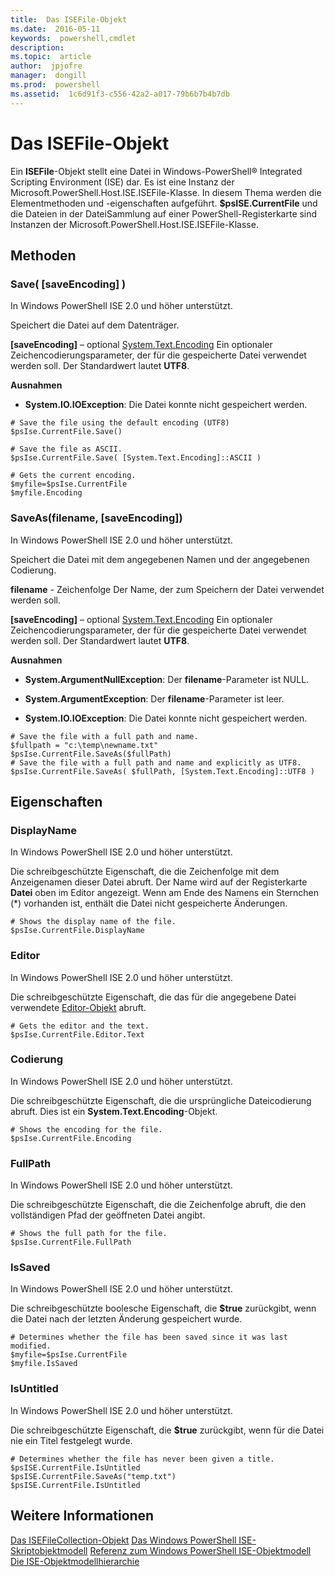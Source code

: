 ```yaml
---
title:  Das ISEFile-Objekt
ms.date:  2016-05-11
keywords:  powershell,cmdlet
description:  
ms.topic:  article
author:  jpjofre
manager:  dongill
ms.prod:  powershell
ms.assetid:  1c6d91f3-c556-42a2-a017-79b6b7b4b7db
---
```


# Das ISEFile-Objekt
  Ein **ISEFile**-Objekt stellt eine Datei in Windows-PowerShell® Integrated Scripting Environment (ISE) dar. Es ist eine Instanz der Microsoft.PowerShell.Host.ISE.ISEFile-Klasse. In diesem Thema werden die Elementmethoden und -eigenschaften aufgeführt. **$psISE.CurrentFile** und die Dateien in der DateiSammlung auf einer PowerShell-Registerkarte sind Instanzen der Microsoft.PowerShell.Host.ISE.ISEFile-Klasse.

## Methoden

###  <a name="save-override"></a> Save( [saveEncoding] )
  In Windows PowerShell ISE 2.0 und höher unterstützt. 

 Speichert die Datei auf dem Datenträger.

 **\[saveEncoding\]** – optional [System.Text.Encoding](http://msdn.microsoft.com/library/system.text.encoding.aspx)
 Ein optionaler Zeichencodierungsparameter, der für die gespeicherte Datei verwendet werden soll. Der Standardwert lautet **UTF8**.

 **Ausnahmen**
 -   **System.IO.IOException**: Die Datei konnte nicht gespeichert werden.

```
# Save the file using the default encoding (UTF8)
$psIse.CurrentFile.Save()

# Save the file as ASCII.
$psIse.CurrentFile.Save( [System.Text.Encoding]::ASCII )

# Gets the current encoding.
$myfile=$psIse.CurrentFile
$myfile.Encoding

```

###  <a name="saveas"></a> SaveAs(filename, [saveEncoding])
  In Windows PowerShell ISE 2.0 und höher unterstützt. 

 Speichert die Datei mit dem angegebenen Namen und der angegebenen Codierung.

 **filename** \- Zeichenfolge  Der Name, der zum Speichern der Datei verwendet werden soll.

 **\[saveEncoding\]** – optional [System.Text.Encoding](http://msdn.microsoft.com/library/system.text.encoding.aspx)
 Ein optionaler Zeichencodierungsparameter, der für die gespeicherte Datei verwendet werden soll. Der Standardwert lautet **UTF8**.

 **Ausnahmen**
 -   **System.ArgumentNullException**: Der **filename**-Parameter ist NULL.

-   **System.ArgumentException**: Der **filename**-Parameter ist leer.

-   **System.IO.IOException**: Die Datei konnte nicht gespeichert werden.

```
# Save the file with a full path and name. 
$fullpath = "c:\temp\newname.txt"
$psIse.CurrentFile.SaveAs($fullPath) 
# Save the file with a full path and name and explicitly as UTF8. 
$psIse.CurrentFile.SaveAs( $fullPath, [System.Text.Encoding]::UTF8 )

```

## Eigenschaften

###  <a name="Displayname"></a> DisplayName
  In Windows PowerShell ISE 2.0 und höher unterstützt. 

 Die schreibgeschützte Eigenschaft, die die Zeichenfolge mit dem Anzeigenamen dieser Datei abruft. Der Name wird auf der Registerkarte **Datei** oben im Editor angezeigt. Wenn am Ende des Namens ein Sternchen (*) vorhanden ist, enthält die Datei nicht gespeicherte Änderungen.

```
# Shows the display name of the file.
$psIse.CurrentFile.DisplayName

```

###  <a name="Editor"></a> Editor
  In Windows PowerShell ISE 2.0 und höher unterstützt. 

 Die schreibgeschützte Eigenschaft, die das für die angegebene Datei verwendete [Editor-Objekt](The-ISEEditor-Object.md) abruft.

```
# Gets the editor and the text.
$psIse.CurrentFile.Editor.Text

```

###  <a name="Encoding"></a> Codierung
  In Windows PowerShell ISE 2.0 und höher unterstützt. 

 Die schreibgeschützte Eigenschaft, die die ursprüngliche Dateicodierung abruft. Dies ist ein **System.Text.Encoding**-Objekt.

```
# Shows the encoding for the file. 
$psIse.CurrentFile.Encoding

```

###  <a name="FullPath"></a> FullPath
  In Windows PowerShell ISE 2.0 und höher unterstützt. 

 Die schreibgeschützte Eigenschaft, die die Zeichenfolge abruft, die den vollständigen Pfad der geöffneten Datei angibt.

```
# Shows the full path for the file. 
$psIse.CurrentFile.FullPath

```

###  <a name="IsSaved"></a> IsSaved
  In Windows PowerShell ISE 2.0 und höher unterstützt. 

 Die schreibgeschützte boolesche Eigenschaft, die **$true** zurückgibt, wenn die Datei nach der letzten Änderung gespeichert wurde.

```
# Determines whether the file has been saved since it was last modified.
$myfile=$psIse.CurrentFile
$myfile.IsSaved

```

###  <a name="IsUntitled"></a> IsUntitled
  In Windows PowerShell ISE 2.0 und höher unterstützt. 

 Die schreibgeschützte Eigenschaft, die **$true** zurückgibt, wenn für die Datei nie ein Titel festgelegt wurde.

```
# Determines whether the file has never been given a title.
$psISE.CurrentFile.IsUntitled
$psISE.CurrentFile.SaveAs("temp.txt")
$psISE.CurrentFile.IsUntitled

```

## Weitere Informationen
 [Das ISEFileCollection-Objekt](The-ISEFileCollection-Object.md) 
 [Das Windows PowerShell ISE-Skriptobjektmodell](The-Windows-PowerShell-ISE-Scripting-Object-Model.md) 
 [Referenz zum Windows PowerShell ISE-Objektmodell](Windows-PowerShell-ISE-Object-Model-Reference.md) 
 [Die ISE-Objektmodellhierarchie](The-ISE-Object-Model-Hierarchy.md)

  


<!--HONumber=May16_HO2-->


